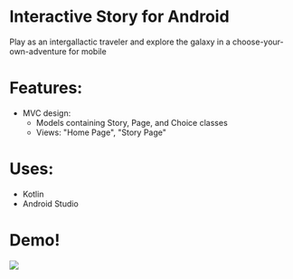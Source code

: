 # Interactive Story for Android
Play as an intergallactic traveler and explore the galaxy in a choose-your-own-adventure for mobile  

# Features: 
- MVC design: 
  - Models containing Story, Page, and Choice classes
  - Views: "Home Page", "Story Page" 
# Uses: 
- Kotlin 
- Android Studio 
# Demo! 
![](https://cdn.discordapp.com/attachments/701277128951595033/788240148990001153/screen-capture_8.gif)

